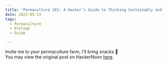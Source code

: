 ```yaml
---
title: 'Permaculture 101: A Hacker’s Guide to Thinking Sustainably and Designing Sustainable Gardens'
date: 2023-05-13
tags:
  - Permaculture
  - Ecology
  - Guide

---
```


Invite me to your permaculture farm, I’ll bring snacks 🌾 <br> You may view the original post on HackerNoon [here](https://hackernoon.com/permaculture-101-a-hackers-guide-to-thinking-sustainably-and-designing-sustainable-gardens).
